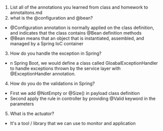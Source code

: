 1. List all of the annotations you learned from class and homework to annotaitons.md
2. what is the @configuration and @bean?

- @Configuration annotation is normally applied on the class definition, and indicates that the class contains @Bean definition methods
- @Bean means that an object that is instantiated, assembled, and managed by a Spring IoC container

3. How do you handle the exception in Spring?

- n Spring Boot, we would define a class called GloabalExceptionHandler to handle exceptions thrown by the service layer with @ExceptionHandler annotation.

4. How do you do the validations in Spring?

- First we add @NotEmpty or @Size() in payload class definition
- Second apply the rule in controller by providing @Valid keyword in the parameters

5. What is the actuator?

- It's a tool / library that we can use to monitor and application

